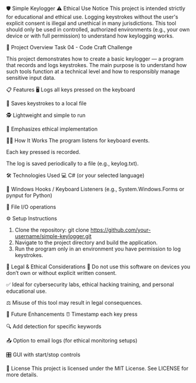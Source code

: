 🛡️ Simple Keylogger
⚠️ Ethical Use Notice
This project is intended strictly for educational and ethical use.
Logging keystrokes without the user's explicit consent is illegal and unethical in many jurisdictions. This tool should only be used in controlled, authorized environments (e.g., your own device or with full permission) to understand how keylogging works.

🧩 Project Overview
Task 04 - Code Craft Challenge

This project demonstrates how to create a basic keylogger — a program that records and logs keystrokes. The main purpose is to understand how such tools function at a technical level and how to responsibly manage sensitive input data.

📋 Features
🖥️ Logs all keys pressed on the keyboard

💾 Saves keystrokes to a local file

🕵️ Lightweight and simple to run

🔐 Emphasizes ethical implementation

🧑‍💻 How It Works
The program listens for keyboard events.

Each key pressed is recorded.

The log is saved periodically to a file (e.g., keylog.txt).

🛠️ Technologies Used
💻 C# (or your selected language)

🧱 Windows Hooks / Keyboard Listeners (e.g., System.Windows.Forms or pynput for Python)

📂 File I/O operations

⚙️ Setup Instructions
1. Clone the repository:
   git clone https://github.com/your-username/simple-keylogger.git
2. Navigate to the project directory and build the application.
3. Run the program only in an environment you have permission to log keystrokes.

📌 Legal & Ethical Considerations
🚫 Do not use this software on devices you don’t own or without explicit written consent.

✅ Ideal for cybersecurity labs, ethical hacking training, and personal educational use.

⚖️ Misuse of this tool may result in legal consequences.

🚀 Future Enhancements
⏰ Timestamp each key press

🔍 Add detection for specific keywords

📤 Option to email logs (for ethical monitoring setups)

🎛️ GUI with start/stop controls

📄 License
This project is licensed under the MIT License. See LICENSE for more details.
